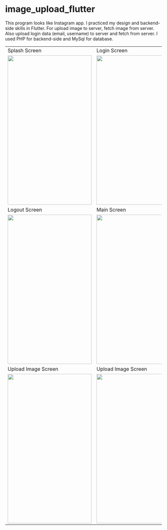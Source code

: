 # image_upload_flutter

This program looks like Instagram app. I practiced my design and backend-side skills in Flutter. For upload image to server, fetch image from server. Also upload login data (email, username) to server and fetch from server. I used PHP for backend-side and MySql for database.
  
  <table>
  <tr>
    <td>Splash Screen</td>
     <td>Login Screen</td>
     <td>Register Screen</td>
  </tr>
  <tr>
    <td><img src="https://user-images.githubusercontent.com/78588723/116876246-348b9200-ac2d-11eb-8961-560750624c7f.png" width=270 height=480></td>
    <td><img src="https://user-images.githubusercontent.com/78588723/116876357-643a9a00-ac2d-11eb-8f6b-279901f31719.png" width=270 height=480></td>
    <td><img src="https://user-images.githubusercontent.com/78588723/116876430-803e3b80-ac2d-11eb-9317-4c12801ad310.png" width=270 height=480></td>
  </tr>
 
   <tr>
    <td>Logout Screen</td>
     <td>Main Screen</td>
     <td>Main Screen</td>
  </tr>
  <tr>
    <td><img src="https://user-images.githubusercontent.com/78588723/116877093-87197e00-ac2e-11eb-9357-f8e2bcab26e5.png" width=270 height=480></td>
    <td><img src="https://user-images.githubusercontent.com/78588723/116876494-9ea43700-ac2d-11eb-92cb-b22af8cf1520.png" width=270 height=480></td>
    <td><img src="https://user-images.githubusercontent.com/78588723/116876461-91874800-ac2d-11eb-8191-1f0fc1b55ad2.png" width=270 height=480></td>
  </tr>
  
  <tr>
    <td>Upload Image Screen</td>
    <td>Upload Image Screen</td>
  </tr>
  <tr>
    <td><img src="https://user-images.githubusercontent.com/78588723/116876533-b24f9d80-ac2d-11eb-8284-1e584eb324bc.png" width=270 height=480></td>
    <td><img src="https://user-images.githubusercontent.com/78588723/116877040-75d07180-ac2e-11eb-86f1-9e5cd146b645.png" width=270 height=480></td>
  </tr>
  
 </table>
 

